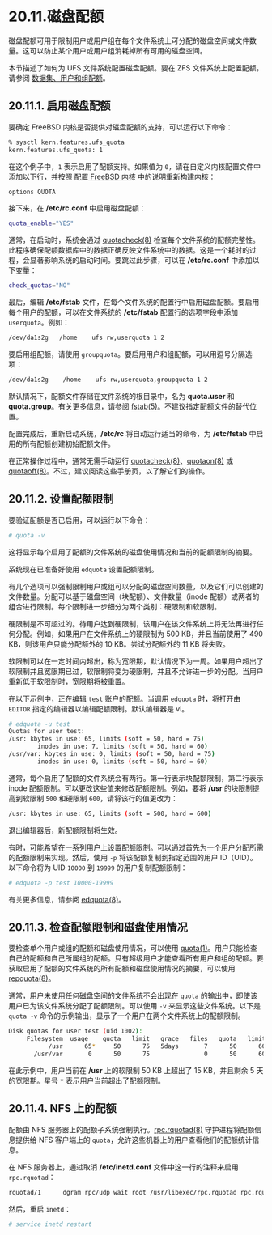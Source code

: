 # 20.11.磁盘配额

磁盘配额可用于限制用户或用户组在每个文件系统上可分配的磁盘空间或文件数量。这可以防止某个用户或用户组消耗掉所有可用的磁盘空间。

本节描述了如何为 UFS 文件系统配置磁盘配额。要在 ZFS 文件系统上配置配额，请参阅 [数据集、用户和组配额](https://docs.freebsd.org/en/books/handbook/zfs/#zfs-zfs-quota)。

## 20.11.1. 启用磁盘配额

要确定 FreeBSD 内核是否提供对磁盘配额的支持，可以运行以下命令：

```sh
% sysctl kern.features.ufs_quota
kern.features.ufs_quota: 1
```

在这个例子中，`1` 表示启用了配额支持。如果值为 `0`，请在自定义内核配置文件中添加以下行，并按照 [配置 FreeBSD 内核](https://docs.freebsd.org/en/books/handbook/kernelconfig/#kernelconfig) 中的说明重新构建内核：

```sh
options QUOTA
```

接下来，在 **/etc/rc.conf** 中启用磁盘配额：

```sh
quota_enable="YES"
```

通常，在启动时，系统会通过 [quotacheck(8)](https://man.freebsd.org/cgi/man.cgi?query=quotacheck&sektion=8&format=html) 检查每个文件系统的配额完整性。此程序确保配额数据库中的数据正确反映文件系统中的数据。这是一个耗时的过程，会显著影响系统的启动时间。要跳过此步骤，可以在 **/etc/rc.conf** 中添加以下变量：

```sh
check_quotas="NO"
```

最后，编辑 **/etc/fstab** 文件，在每个文件系统的配置行中启用磁盘配额。要启用每个用户的配额，可以在文件系统的 **/etc/fstab** 配置行的选项字段中添加 `userquota`。例如：

```sh
/dev/da1s2g   /home    ufs rw,userquota 1 2
```

要启用组配额，请使用 `groupquota`。要启用用户和组配额，可以用逗号分隔选项：

```sh
/dev/da1s2g    /home    ufs rw,userquota,groupquota 1 2
```

默认情况下，配额文件存储在文件系统的根目录中，名为 **quota.user** 和 **quota.group**。有关更多信息，请参阅 [fstab(5)](https://man.freebsd.org/cgi/man.cgi?query=fstab&sektion=5&format=html)。不建议指定配额文件的替代位置。

配置完成后，重新启动系统，**/etc/rc** 将自动运行适当的命令，为 **/etc/fstab** 中启用的所有配额创建初始配额文件。

在正常操作过程中，通常无需手动运行 [quotacheck(8)](https://man.freebsd.org/cgi/man.cgi?query=quotacheck&sektion=8&format=html)、[quotaon(8)](https://man.freebsd.org/cgi/man.cgi?query=quotaon&sektion=8&format=html) 或 [quotaoff(8)](https://man.freebsd.org/cgi/man.cgi?query=quotaoff&sektion=8&format=html)。不过，建议阅读这些手册页，以了解它们的操作。

## 20.11.2. 设置配额限制

要验证配额是否已启用，可以运行以下命令：

```sh
# quota -v
```

这将显示每个启用了配额的文件系统的磁盘使用情况和当前的配额限制的摘要。

系统现在已准备好使用 `edquota` 设置配额限制。

有几个选项可以强制限制用户或组可以分配的磁盘空间数量，以及它们可以创建的文件数量。分配可以基于磁盘空间（块配额）、文件数量（inode 配额）或两者的组合进行限制。每个限制进一步细分为两个类别：硬限制和软限制。

硬限制是不可超过的。待用户达到硬限制，该用户在该文件系统上将无法再进行任何分配。例如，如果用户在文件系统上的硬限制为 500 KB，并且当前使用了 490 KB，则该用户只能分配额外的 10 KB。尝试分配额外的 11 KB 将失败。

软限制可以在一定时间内超出，称为宽限期，默认情况下为一周。如果用户超出了软限制并且宽限期已过，软限制将变为硬限制，并且不允许进一步的分配。当用户重新低于软限制时，宽限期将被重置。

在以下示例中，正在编辑 `test` 账户的配额。当调用 `edquota` 时，将打开由 `EDITOR` 指定的编辑器以编辑配额限制。默认编辑器是 vi。

```sh
# edquota -u test
Quotas for user test:
/usr: kbytes in use: 65, limits (soft = 50, hard = 75)
        inodes in use: 7, limits (soft = 50, hard = 60)
/usr/var: kbytes in use: 0, limits (soft = 50, hard = 75)
        inodes in use: 0, limits (soft = 50, hard = 60)
```

通常，每个启用了配额的文件系统会有两行。第一行表示块配额限制，第二行表示 inode 配额限制。可以更改这些值来修改配额限制。例如，要将 **/usr** 的块限制提高到软限制 `500` 和硬限制 `600`，请将该行的值更改为：

```sh
/usr: kbytes in use: 65, limits (soft = 500, hard = 600)
```

退出编辑器后，新配额限制将生效。

有时，可能希望在一系列用户上设置配额限制。可以通过首先为一个用户分配所需的配额限制来实现。然后，使用 `-p` 将该配额复制到指定范围的用户 ID（UID）。以下命令将为 UID `10000` 到 `19999` 的用户复制配额限制：

```sh
# edquota -p test 10000-19999
```

有关更多信息，请参阅 [edquota(8)](https://man.freebsd.org/cgi/man.cgi?query=edquota&sektion=8&format=html)。

## 20.11.3. 检查配额限制和磁盘使用情况

要检查单个用户或组的配额和磁盘使用情况，可以使用 [quota(1)](https://man.freebsd.org/cgi/man.cgi?query=quota&sektion=1&format=html)。用户只能检查自己的配额和自己所属组的配额。只有超级用户才能查看所有用户和组的配额。要获取启用了配额的文件系统的所有配额和磁盘使用情况的摘要，可以使用 [repquota(8)](https://man.freebsd.org/cgi/man.cgi?query=repquota&sektion=8&format=html)。

通常，用户未使用任何磁盘空间的文件系统不会出现在 `quota` 的输出中，即使该用户已为该文件系统分配了配额限制。可以使用 `-v` 来显示这些文件系统。以下是 `quota -v` 命令的示例输出，显示了一个用户在两个文件系统上的配额限制。

```sh
Disk quotas for user test (uid 1002):
     Filesystem  usage    quota   limit   grace   files   quota   limit   grace
           /usr      65*     50      75   5days       7      50      60
       /usr/var       0      50      75               0      50      60
```

在此示例中，用户当前在 **/usr** 上的软限制 50 KB 上超出了 15 KB，并且剩余 5 天的宽限期。星号 `*` 表示用户当前超出了配额限制。

## 20.11.4. NFS 上的配额

配额由 NFS 服务器上的配额子系统强制执行。[rpc.rquotad(8)](https://man.freebsd.org/cgi/man.cgi?query=rpc.rquotad&sektion=8&format=html) 守护进程将配额信息提供给 NFS 客户端上的 `quota`，允许这些机器上的用户查看他们的配额统计信息。

在 NFS 服务器上，通过取消 **/etc/inetd.conf** 文件中这一行的注释来启用 `rpc.rquotad`：

```sh
rquotad/1      dgram rpc/udp wait root /usr/libexec/rpc.rquotad rpc.rquotad
```

然后，重启 `inetd`：

```sh
# service inetd restart
```
